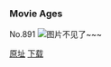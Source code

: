 ### Movie Ages
No.891
![图片不见了~~~](https://imgs.xkcd.com/comics/movie_ages.png)

[原址](https://xkcd.com//891) [下载](https://imgs.xkcd.com/comics/movie_ages.png)

